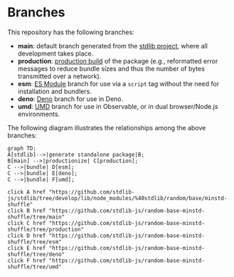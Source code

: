 <!--

@license Apache-2.0

Copyright (c) 2022 The Stdlib Authors.

Licensed under the Apache License, Version 2.0 (the "License");
you may not use this file except in compliance with the License.
You may obtain a copy of the License at

    http://www.apache.org/licenses/LICENSE-2.0

Unless required by applicable law or agreed to in writing, software
distributed under the License is distributed on an "AS IS" BASIS,
WITHOUT WARRANTIES OR CONDITIONS OF ANY KIND, either express or implied.
See the License for the specific language governing permissions and
limitations under the License.

-->

# Branches

This repository has the following branches:

-   **main**: default branch generated from the [stdlib project][stdlib-url], where all development takes place.
-   **production**: [production build][production-url] of the package (e.g., reformatted error messages to reduce bundle sizes and thus the number of bytes transmitted over a network).
-   **esm**: [ES Module][esm-url] branch for use via a `script` tag without the need for installation and bundlers.
-   **deno**: [Deno][deno-url] branch for use in Deno.
-   **umd**: [UMD][umd-url] branch for use in Observable, or in dual browser/Node.js environments.

The following diagram illustrates the relationships among the above branches:

```mermaid
graph TD;
A[stdlib]-->|generate standalone package|B;
B[main] -->|productionize| C[production];
C -->|bundle| D[esm];
C -->|bundle| E[deno];
C -->|bundle| F[umd];

click A href "https://github.com/stdlib-js/stdlib/tree/develop/lib/node_modules/%40stdlib/random/base/minstd-shuffle"
click B href "https://github.com/stdlib-js/random-base-minstd-shuffle/tree/main"
click C href "https://github.com/stdlib-js/random-base-minstd-shuffle/tree/production"
click D href "https://github.com/stdlib-js/random-base-minstd-shuffle/tree/esm"
click E href "https://github.com/stdlib-js/random-base-minstd-shuffle/tree/deno"
click F href "https://github.com/stdlib-js/random-base-minstd-shuffle/tree/umd"
```

[stdlib-url]: https://github.com/stdlib-js/stdlib/tree/develop/lib/node_modules/%40stdlib/random/base/minstd-shuffle
[production-url]: https://github.com/stdlib-js/random-base-minstd-shuffle/tree/production
[deno-url]: https://github.com/stdlib-js/random-base-minstd-shuffle/tree/deno
[umd-url]: https://github.com/stdlib-js/random-base-minstd-shuffle/tree/umd
[esm-url]: https://github.com/stdlib-js/random-base-minstd-shuffle/tree/esm